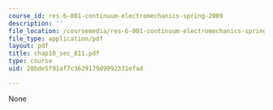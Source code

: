```yaml
---
course_id: res-6-001-continuum-electromechanics-spring-2009
description: ''
file_location: /coursemedia/res-6-001-continuum-electromechanics-spring-2009/28bde5f91af7c3629179d9992331efad_chap10_sec_811.pdf
file_type: application/pdf
layout: pdf
title: chap10_sec_811.pdf
type: course
uid: 28bde5f91af7c3629179d9992331efad

---
```

None